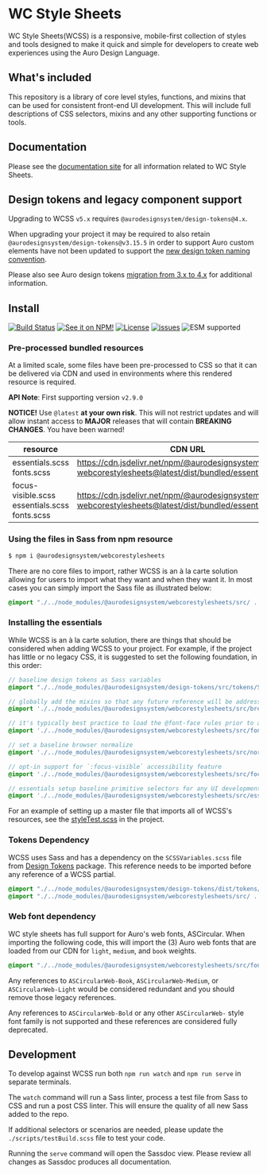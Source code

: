# WC Style Sheets

WC Style Sheets(WCSS) is a responsive, mobile-first collection of styles and tools designed to make it quick and simple for developers to create web experiences using the Auro Design Language.

## What's included

This repository is a library of core level styles, functions, and mixins that can be used for consistent front-end UI development. This will include full descriptions of CSS selectors, mixins and any other supporting functions or tools.

## Documentation

Please see the [documentation site](https://alaskaairlines.github.io/WebCoreStyleSheets/) for all information related to WC Style Sheets.

## Design tokens and legacy component support

Upgrading to WCSS `v5.x` requires `@aurodesignsystem/design-tokens@4.x`.

When upgrading your project it may be required to also retain `@aurodesignsystem/design-tokens@v3.15.5` in order to support Auro custom elements have not been updated to support the [new design token naming convention](https://github.com/AlaskaAirlines/AuroDesignTokens/issues/118).

Please also see Auro design tokens [migration from 3.x to 4.x](https://github.com/AlaskaAirlines/aurodesignTokens/#migration-from-3x-to-4x) for additional information.

## Install

[![Build Status](https://img.shields.io/github/actions/workflow/status/AlaskaAirlines/webcorestylesheets/testPublish.yml?style=for-the-badge)](https://github.com/AlaskaAirlines/webcorestylesheets/actions/workflows/testPublish.yml)
[![See it on NPM!](https://img.shields.io/npm/v/@aurodesignsystem/webcorestylesheets.svg?style=for-the-badge&color=orange)](https://www.npmjs.com/package/@aurodesignsystem/webcorestyleSheets)
[![License](https://img.shields.io/npm/l/@aurodesignsystem/webcorestylesheets.svg?color=blue&style=for-the-badge)](https://www.apache.org/licenses/LICENSE-2.0)
[![issues](https://img.shields.io/github/issues-raw/AlaskaAirlines/WebCoreStyleSheets?style=for-the-badge)](https://github.com/AlaskaAirlines/WebCoreStyleSheets/issues)
![ESM supported](https://img.shields.io/badge/ESM-compatible-FFE900?style=for-the-badge)

### Pre-processed bundled resources

At a limited scale, some files have been pre-processed to CSS so that it can be delivered via CDN and used in environments where this rendered resource is required.

**API Note**: First supporting version `v2.9.0`

**NOTICE!** Use `@latest` **at your own risk**. This will not restrict updates and will allow instant access to **MAJOR** releases that will contain **BREAKING CHANGES**. You have been warned!

| resource | CDN URL |
|---|---
| essentials.scss<br>fonts.scss|[https://cdn.jsdelivr.net/npm/@aurodesignsystem/<br>webcorestylesheets@latest/dist/bundled/essentials.css](https://cdn.jsdelivr.net/npm/@aurodesignsystem/webcorestylesheets@latest/dist/bundled/essentials.css)|
| focus-visible.scss<br>essentials.scss<br>fonts.scss|[https://cdn.jsdelivr.net/npm/@aurodesignsystem/<br>webcorestylesheets@latest/dist/bundled/essentials+fv.css](https://cdn.jsdelivr.net/npm/@aurodesignsystem/webcorestylesheets@latest/dist/bundled/essentials+fv.css)|

### Using the files in Sass from npm resource

```bash
$ npm i @aurodesignsystem/webcorestylesheets
```

There are no core files to import, rather WCSS is an à la carte solution allowing for users to import what they want and when they want it. In most cases you can simply import the Sass file as illustrated below:

```scss
@import "./../node_modules/@aurodesignsystem/webcorestylesheets/src/ ... "
```

### Installing the essentials

While WCSS is an à la carte solution, there are things that should be considered when adding WCSS to your project. For example, if the project has little or no legacy CSS, it is suggested to set the following foundation, in this order:

```scss
// baseline design tokens as Sass variables
@import "./../node_modules/@aurodesignsystem/design-tokens/src/tokens/SCSSVariables";

// globally add the mixins so that any future reference will be addressed
@import './../node_modules/@aurodesignsystem/webcorestylesheets/src/breakpoints';

// it's typically best practice to load the @font-face rules prior to any reference of the custom web fonts
@import './../node_modules/@aurodesignsystem/webcorestylesheets/src/fonts';

// set a baseline browser normalize
@import './../node_modules/@aurodesignsystem/webcorestylesheets/src/normalize';

// opt-in support for `:focus-visible` accessibility feature
@import './../node_modules/@aurodesignsystem/webcorestylesheets/src/focus-visible';

// essentials setup baseline primitive selectors for any UI development
@import './../node_modules/@aurodesignsystem/webcorestylesheets/src/essentials';
```

For an example of setting up a master file that imports all of WCSS's resources, see the [styleTest.scss](https://raw.githubusercontent.com/AlaskaAirlines/WebCoreStyleSheets/master/tests/styleTest.scss) in the project.

### Tokens Dependency

WCSS uses Sass and has a dependency on the `SCSSVariables.scss` file from [Design Tokens](https://github.com/AlaskaAirlines/AuroDesignTokens) package. This reference needs to be imported before any reference of a WCSS partial.

```scss
@import "./../node_modules/@aurodesignsystem/design-tokens/dist/tokens/SCSSVariables";
@import "./../node_modules/@aurodesignsystem/webcorestylesheets/src/ ... ";
```

### Web font dependency

WC style sheets has full support for Auro's web fonts, ASCircular. When importing the following code, this will import the (3) Auro web fonts that are loaded from our CDN for `light`, `medium`, and `book` weights.

```scss
@import "./../node_modules/@aurodesignsystem/webcorestylesheets/src/fonts"
```

Any references to `ASCircularWeb-Book`, `ASCircularWeb-Medium`, or `ASCircularWeb-Light` would be considered redundant and you should remove those legacy references.

Any references to `ASCircularWeb-Bold` or any other `ASCircularWeb-` style font family is not supported and these references are considered fully deprecated.

## Development

To develop against WCSS run both `npm run watch` and `npm run serve` in separate terminals.

The `watch` command will run a Sass linter, process a test file from Sass to CSS and run a post CSS linter. This will ensure the quality of all new Sass added to the repo.

If additional selectors or scenarios are needed, please update the `./scripts/testBuild.scss` file to test your code.

Running the `serve` command will open the Sassdoc view. Please review all changes as Sassdoc produces all documentation.
